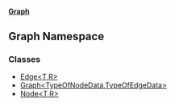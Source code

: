 #### [Graph](./index.md 'index')
## Graph Namespace
### Classes
- [Edge&lt;T,R&gt;](./Graph-Edge-T_R-.md 'Graph.Edge&lt;T,R&gt;')
- [Graph&lt;TypeOfNodeData,TypeOfEdgeData&gt;](./Graph-Graph-TypeOfNodeData_TypeOfEdgeData-.md 'Graph.Graph&lt;TypeOfNodeData,TypeOfEdgeData&gt;')
- [Node&lt;T,R&gt;](./Graph-Node-T_R-.md 'Graph.Node&lt;T,R&gt;')
